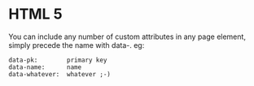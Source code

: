 HTML 5
===============

You can include any number of custom attributes in any page element, simply precede the name with data-. eg:

    data-pk:        primary key
    data-name:      name
    data-whatever:  whatever ;-)